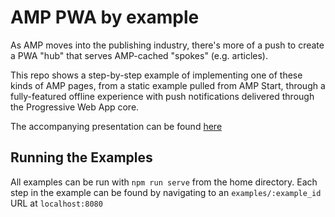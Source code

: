 # AMP PWA by example

As AMP moves into the publishing industry, there's more of a push to create a PWA "hub" that serves AMP-cached "spokes" (e.g. articles).

This repo shows a step-by-step example of implementing one of these kinds of AMP pages, from a static example pulled from AMP Start, through a fully-featured offline experience with push notifications delivered through the Progressive Web App core.

The accompanying presentation can be found [here](https://presentations.alexpear.com/https://presentations.alexpear.com/decks/progressive-web-amps)

## Running the Examples

All examples can be run with `npm run serve` from the home directory. Each step in the example can be found by navigating to an `examples/:example_id` URL at `localhost:8080`
